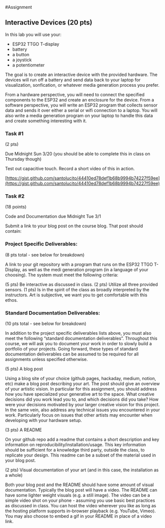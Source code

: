 #Assignment

## Interactive Devices (20 pts)

In this lab you will use your:

- ESP32 TTGO T-display
- battery
- a button
- a joystick
- a potentiometer

The goal is to create an interactive device with the provided hardware. 
The devices will run off a battery and send data back to your laptop for visualization, sonfication, or whatever media generation process you prefer.

From a hardware perspective, you will need to connect the specified components to the ESP32 and create an enclosure for the device.
From a software perspective, you will write an ESP32 program that collects sensor data and sends it over either a serial or wifi connection to a laptop.
You will also write a media generation program on your laptop to handle this data and create something interesting with it.

### Task #1

(2 pts)

Due Midnight Sun 3/20 (you should be able to complete this in class on Thursday though)

Test out capacitive touch. Record a short video of this in action.

[https://gist.github.com/santolucito/44410ed78def1b68b9994b74227f59ee](https://gist.github.com/santolucito/44410ed78def1b68b9994b74227f59ee)

### Task #2

(18 points)

Code and Documentation due Midnight Tue 3/1

Submit a link to your blog post on the course blog. That post should contain:

### Project Specific Deliverables:

(8 pts total - see below for breakdown) 

A link to your git repository with a program that runs on the ESP32 TTGO T-Display, as well as the medi generation program (in a language of your choosing). The system must meet the following criteria:

(5 pts) Be interactive as discussed in class.
(2 pts) Utilize all three provided sensors.
(1 pts) Is in the spirit of the class as broadly interpreted by the instructors. Art is subjective, we want you to get comfortable with this ethos.

### Standard Documentation Deliverables:

(10 pts total - see below for breakdown)

In addition to the project specific deliverables lists above, you must also meet the following “standard documentation deliverables”. Throughout this course, we will ask you to document your work in order to slowly build a portfolio of your projects. Going forward, these types of standard documentation deliverables can be assumed to be required for all assignments unless specified otherwise.

(5 pts) A blog post

Using a blog site of your choice (github pages, hackaday, medium, notion, etc) make a blog post describing your art. The post should give an overview of your artistic vision. In particular for this assignment, you should address how you have specialized your generative art to the space. What creative decisions did you work lead you to, and which decisions did you take? How were your decisions motivated by your larger creative vision for this project. In the same vein, also address any technical issues you encountered in your work. Particularly focus on issues that other artists may encounter when developing with your hardware setup.

(3 pts) A README

On your github repo add a readme that contains a short description and key information on reproducibility/installation/usage. This key information should be sufficient for a knowledge third party, outside the class, to replicate your design. This readme can be a subset of the material used in your blog post.

(2 pts) Visual documentation of your art (and in this case, the installation as a whole)

Both your blog post and the README should have some amount of visual documentation.
Typically the blog post will have a video. 
The README can have some lighter weight visuals (e.g. a still image).
The video can be a simple video shot on your phone - assuming you use basic best practices as discussed in class. You can host the video wherever you like as long as the hosting platform supports in-browser playback (e.g. YouTube, Vimeo). You may also choose to embed a gif in your README in place of a video link.

